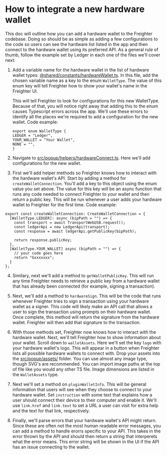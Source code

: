 # How to integrate a new hardware wallet

This doc will outline how you can add a hardware wallet to the Freighter
codebase. Doing so should be as simple as adding a few configurations to the
code so users can see the hardware list listed in the app and then connect to
the hardware wallet using its preferred API. As a general rule of thumb, follow
the example set by Ledger in each one of the files we'll cover next:

1. Add a variable name for the hardware wallet in the list of hardware wallet
   types:
   [@shared/constants/hardwareWallet.ts](@shared/constants/hardwareWallet.ts).
   In this file, add the chosen variable name as a key to the enum `WalletType`.
   The value of this enum key will tell Freighter how to show your wallet's name
   in the Freighter UI.

   This will tell Freighter to look for configurations for this new WalletType.
   Because of that, you will notice right away that adding this to the enum
   causes Typescript errors across the app. We'll use these errors to identify
   all the places we're required to add a configuration for the new wallet. Code
   example:

   ```
   export enum WalletType {
   LEDGER = "Ledger",
   YOUR_WALLET = "Your Wallet",
   NONE = "",
   }
   ```

2. Navigate to
   [src/popup/helpers/hardwareConnect.ts](src/popup/helpers/hardwareConnect.ts).
   Here we'll add configurations for the new wallet.

3. First we'll add helper methods so Freighter knows how to interact with the
   hardware wallet's API. Start by adding a method for `createWalletConnection`.
   You'll add a key to this object using the enum value you set above. The value
   for this key will be an async function that runs any code needed to connect
   Freighter to your wallet and then return a public key. This will be run
   whenever a user adds your hardware wallet to Freighter for the first time.
   Code example:

```
export const createWalletConnection: CreateWalletConnection = {
  [WalletType.LEDGER]: async (bipPath = "") => {
    const transport = await TransportWebUSB.request();
    const ledgerApi = new LedgerApi(transport);
    const response = await ledgerApi.getPublicKey(bipPath);

    return response.publicKey;
  },
  [WalletType.YOUR_WALLET] async (bipPath = "") => {
    // your code goes here
    return "Gxxxxxxx";
  }
};
```

4. Similary, next we'll add a method to `getWalletPublicKey`. This will run any
   time Freighter needs to retrieve a public key from a hardware wallet that has
   already been connected (for example, signing a transaction).

5. Next, we'll add a method to `hardwareSign`. This will be the code that runs
   whenever Freighter tries to sign a transaction using your hardware wallet as
   a signer. This code will likely make an API call that allows a user to sign
   the transaction using prompts on their hardware wallet. Once complete, this
   method will return the signature from the hardware wallet. Freighter will
   then add that signature to the transaction.

6. With those methods set, Freighter now knows how to interact with the hardware
   wallet. Next, we'll tell Freighter how to show information about your wallet.
   Scroll down to `walletAssets`. Here we'll set the key `logo` with your
   hardware wallet's logo. This will appear in a button when Freighter lists all
   possible hardware wallets to connect with. Drop your assets into the
   [src/popup/assets/](src/popup/assets/) folder. You can use almost any image
   type, though SVG's are recommended. You can import image paths at the top of
   file like you would any other TS file. Image dimensions are listed in the
   `WalletAssets` type.

7. Next we'll set a method on `pluginWalletInfo`. This will be general
   information that users will see when they choose to connect to your hardware
   wallet. Set `instruction` with some text that explains how a user should
   connect their device to their computer and enable it. We'll use `link.href`
   and `link.text` to set a URL a user can visit for extra help and the text for
   that link, respectively.

8. Finally, we'll parse errors that your hardware wallet's API might return.
   Since these are often not the most human readable error messages, you can add
   a method to handle erorrs specific to your API. This takes in the error
   thrown by the API and should then return a string that interperets what the
   error means. This error string will be shown in the UI if the API has an
   issue connecting to the wallet.
